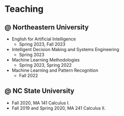 # Teaching 

## @ Northeastern University 
- English for Artificial Intelligence 
	- Spring 2023, Fall 2023
- Intelligent Decision Making and Systems Engineering
	- Spring 2023
- Machine Learning Methodologies
	- Spring 2023, Spring 2022
- Machine Learning and Pattern Recognition
	- Fall 2022

## @ NC State University
- Fall 2020, MA 141 Calculus I. 
- Fall 2019 and Spring 2020, MA 241 Calculus II. 



	
	